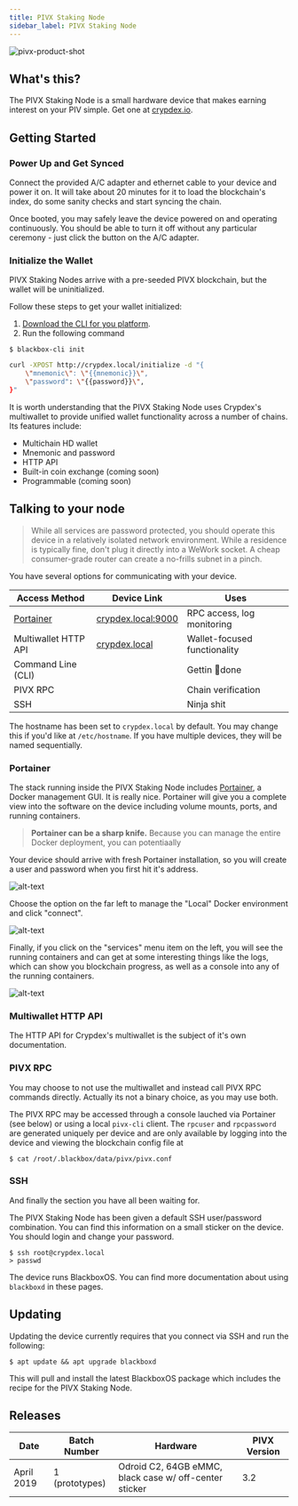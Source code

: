 ```yaml
---
title: PIVX Staking Node
sidebar_label: PIVX Staking Node
---
```


![pivx-product-shot](assets/pivx-product-shot.jpg)

## What's this?

The PIVX Staking Node is a small hardware device that makes earning interest on your PIV simple. Get one at [crypdex.io](https://crypdex.io/products/pivx-node).


## Getting Started

### Power Up and Get Synced

Connect the provided A/C adapter and ethernet cable to your device and power it on. It will take about 20 minutes for it to load the blockchain's index, do some sanity checks and start syncing the chain.

Once booted, you may safely leave the device powered on and operating continuously. You should be able to turn it off without any particular ceremony - just click the button on the A/C adapter.

### Initialize the Wallet

PIVX Staking Nodes arrive with a pre-seeded PIVX blockchain, but the wallet will be uninitialized.

Follow these steps to get your wallet initialized:

1. [Download the CLI for you platform](https://github.com/crypdex/blackbox-cli/releases).
1. Run the following command

<!--DOCUSAURUS_CODE_TABS-->
<!--CLI-->

```shell
$ blackbox-cli init
```

<!--cURL-->

```bash
curl -XPOST http://crypdex.local/initialize -d "{
    \"mnemonic\": \"{{mnemonic}}\",
    \"password": \"{{password}}\",
}"
```

<!--END_DOCUSAURUS_CODE_TABS-->

It is worth understanding that the PIVX Staking Node uses Crypdex's multiwallet to provide unified wallet functionality across a number of chains. Its features include:

- Multichain HD wallet
- Mnemonic and password
- HTTP API
- Built-in coin exchange (coming soon)
- Programmable (coming soon)
  

## Talking to your node

> While all services are password protected, you should operate this device in a relatively isolated network environment. While a residence is typically fine, don't plug it directly into a WeWork socket. A cheap consumer-grade router can create a no-frills subnet in a pinch.

You have several options for communicating with your device.

| Access Method                          | Device Link                                     | Uses                         |
| -------------------------------------- | ----------------------------------------------- | ---------------------------- |
| [Portainer](https://www.portainer.io/) | [crypdex.local:9000](http://crypdex.local:9000) | RPC access, log monitoring   |
| Multiwallet HTTP API                   | [crypdex.local](http://crypdex.local)           | Wallet-focused functionality |
| Command Line (CLI)                     |                                                 | Gettin 💩done                |
| PIVX RPC                               |                                                 | Chain verification           |
| SSH                                    |                                                 | Ninja shit                   |

The hostname has been set to `crypdex.local` by default. You may change this if you'd like at `/etc/hostname`. If you have multiple devices, they will be named sequentially.

### Portainer

The stack running inside the PIVX Staking Node includes [Portainer](https://portainer.io), a Docker management GUI. It is really nice. Portainer will give you a complete view into the software on the device including volume mounts, ports, and running containers.

> **Portainer can be a sharp knife.** Because you can manage the entire Docker deployment, you can potentiaally

Your device should arrive with fresh Portainer installation, so you will create a user and password when you first hit it's address.

![alt-text](assets/portainer-init.png)

Choose the option on the far left to manage the "Local" Docker environment and click "connect".

![alt-text](assets/portainer-local.png)

Finally, if you click on the "services" menu item on the left, you will see the running containers and can get at some interesting things like the logs, which can show you blockchain progress, as well as a console into any of the running containers.

![alt-text](assets/portainer-services.png)

### Multiwallet HTTP API

The HTTP API for Crypdex's multiwallet is the subject of it's own documentation.

### PIVX RPC

You may choose to not use the multiwallet and instead call PIVX RPC commands directly. Actually its not a binary choice, as you may use both.

The PIVX RPC may be accessed through a console lauched via Portainer (see below) or using a local `pivx-cli` client. The `rpcuser` and `rpcpassword` are generated uniquely per device and are only available by logging into the device and viewing the blockchain config file at

```shell
$ cat /root/.blackbox/data/pivx/pivx.conf
```

### SSH

And finally the section you have all been waiting for.

The PIVX Staking Node has been given a default SSH user/password combination. You can find this information on a small sticker on the device. You should login and change your password.

```shell
$ ssh root@crypdex.local
> passwd
```

The device runs BlackboxOS. You can find more documentation about using `blackboxd` in these pages.

## Updating

Updating the device currently requires that you connect via SSH and run the following:

```
$ apt update && apt upgrade blackboxd
```

This will pull and install the latest BlackboxOS package which includes the recipe for the PIVX Staking Node.

## Releases

| Date       | Batch Number   | Hardware                                               | PIVX Version |
| ---------- | -------------- | ------------------------------------------------------ | ------------ |
| April 2019 | 1 (prototypes) | Odroid C2, 64GB eMMC, black case w/ off-center sticker | 3.2          |

